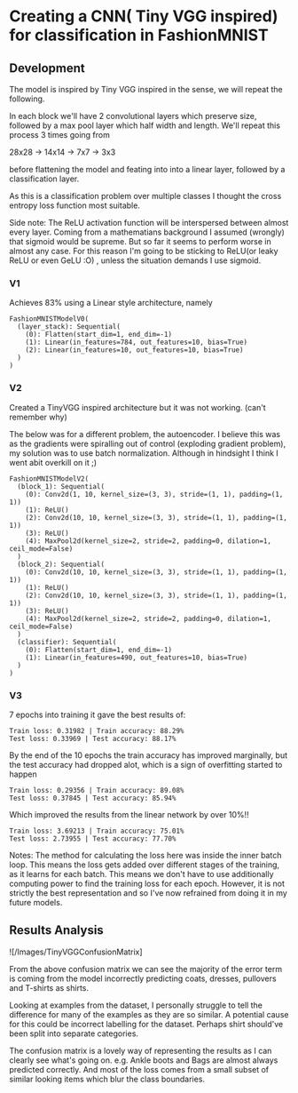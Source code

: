 # Creating a CNN( Tiny VGG inspired) for classification in FashionMNIST

## Development

The model is inspired by Tiny VGG inspired in the sense, we will repeat the following. 

In each block we'll have 2 convolutional layers which preserve size, followed by a max pool layer which half width and length. We'll repeat this process 3 times going from

28x28 -> 14x14 -> 7x7 -> 3x3

before flattening the model and feating into into a linear layer, followed by a classification layer.

As this is a classification problem over multiple classes I thought the cross entropy loss function most suitable.

Side note: The ReLU activation function will be interspersed between almost every layer. Coming from a mathematians background I assumed (wrongly) that sigmoid would be supreme. But so far it seems to perform worse in almost any case. For this reason I'm going to be sticking to ReLU(or leaky ReLU or even GeLU :O) , unless the situation demands I use sigmoid.

### V1

Achieves 83% using a Linear style architecture, namely

```
FashionMNISTModelV0(
  (layer_stack): Sequential(
    (0): Flatten(start_dim=1, end_dim=-1)
    (1): Linear(in_features=784, out_features=10, bias=True)
    (2): Linear(in_features=10, out_features=10, bias=True)
  )
)
```

### V2

Created a TinyVGG inspired architecture but it was not working.
(can't remember why)

The below was for a different problem, the autoencoder.
I believe this was as the gradients were spiralling out of control (exploding gradient problem), my solution was to use batch normalization. Although in hindsight I think I went abit overkill on it ;)

```
FashionMNISTModelV2(
  (block_1): Sequential(
    (0): Conv2d(1, 10, kernel_size=(3, 3), stride=(1, 1), padding=(1, 1))
    (1): ReLU()
    (2): Conv2d(10, 10, kernel_size=(3, 3), stride=(1, 1), padding=(1, 1))
    (3): ReLU()
    (4): MaxPool2d(kernel_size=2, stride=2, padding=0, dilation=1, ceil_mode=False)
  )
  (block_2): Sequential(
    (0): Conv2d(10, 10, kernel_size=(3, 3), stride=(1, 1), padding=(1, 1))
    (1): ReLU()
    (2): Conv2d(10, 10, kernel_size=(3, 3), stride=(1, 1), padding=(1, 1))
    (3): ReLU()
    (4): MaxPool2d(kernel_size=2, stride=2, padding=0, dilation=1, ceil_mode=False)
  )
  (classifier): Sequential(
    (0): Flatten(start_dim=1, end_dim=-1)
    (1): Linear(in_features=490, out_features=10, bias=True)
  )
)
```

### V3

7 epochs into training it gave the best results of:

```
Train loss: 0.31982 | Train accuracy: 88.29%
Test loss: 0.33969 | Test accuracy: 88.17%
```

By the end of the 10 epochs the train accuracy has improved marginally, but the test accuracy had dropped alot, which is a sign of overfitting started to happen

```
Train loss: 0.29356 | Train accuracy: 89.08%
Test loss: 0.37845 | Test accuracy: 85.94%
```


Which improved the results from the linear network by over 10%!!

```
Train loss: 3.69213 | Train accuracy: 75.01%
Test loss: 2.73955 | Test accuracy: 77.70%
```


Notes: The method for calculating the loss here was inside the inner batch loop. This means the loss gets added over different stages of the training, as it learns for each batch. This means we don't have to use additionally computing power to find the training loss for each epoch. However, it is not strictly the best representation and so I've now refrained from doing it in my future models.

## Results Analysis

![/Images/TinyVGGConfusionMatrix]

From the above confusion matrix we can see the majority of the error term is coming from the model incorrectly predicting coats, dresses, pullovers and T-shirts as shirts.

Looking at examples from the dataset, I personally struggle to tell the difference for many of the examples as they are so similar. A potential cause for this could be incorrect labelling for the dataset. Perhaps shirt should've been split into separate categories.

The confusion matrix is a lovely way of representing the results as I can clearly see what's going on. e.g. Ankle boots and Bags are almost always predicted correctly. And most of the loss comes from a small subset of similar looking items which blur the class boundaries.